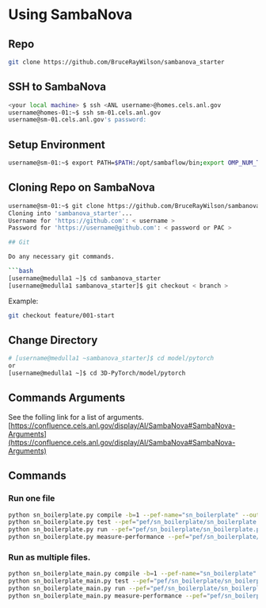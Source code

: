 # Using SambaNova

## Repo

```bash
git clone https://github.com/BruceRayWilson/sambanova_starter
```

## SSH to SambaNova

```bash
<your local machine> $ ssh <ANL username>@homes.cels.anl.gov
username@homes-01:~$ ssh sm-01.cels.anl.gov
username@sm-01.cels.anl.gov's password:
```

## Setup Environment

```bash
username@sm-01:~$ export PATH=$PATH:/opt/sambaflow/bin;export OMP_NUM_THREADS=1;source /opt/sambaflow/venv/bin/activate
```

## Cloning Repo on SambaNova

```bash
username@sm-01:~$ git clone https://github.com/BruceRayWilson/sambanova_starter
Cloning into 'sambanova_starter'...
Username for 'https://github.com': < username >
Password for 'https://username@github.com': < password or PAC >

## Git

Do any necessary git commands.

```bash
[username@medulla1 ~]$ cd sambanova_starter
[username@medulla1 sambanova_starter]$ git checkout < branch >
```

Example:

```bash
git checkout feature/001-start
```

## Change Directory

```bash
# [username@medulla1 ~sambanova_starter]$ cd model/pytorch
or
[username@medulla1 ~]$ cd 3D-PyTorch/model/pytorch
```

## Commands Arguments

See the folling link for a list of arguments.
[https://confluence.cels.anl.gov/display/AI/SambaNova#SambaNova-Arguments](https://confluence.cels.anl.gov/display/AI/SambaNova#SambaNova-Arguments)

## Commands

### Run one file

```bash
python sn_boilerplate.py compile -b=1 --pef-name="sn_boilerplate" --output-folder="pef"
python sn_boilerplate.py test --pef="pef/sn_boilerplate/sn_boilerplate.pef"
python sn_boilerplate.py run --pef="pef/sn_boilerplate/sn_boilerplate.pef"
python sn_boilerplate.py measure-performance --pef="pef/sn_boilerplate/sn_boilerplate.pef"
```

### Run as multiple files.

```bash
python sn_boilerplate_main.py compile -b=1 --pef-name="sn_boilerplate" --output-folder="pef"
python sn_boilerplate_main.py test --pef="pef/sn_boilerplate/sn_boilerplate.pef"
python sn_boilerplate_main.py run --pef="pef/sn_boilerplate/sn_boilerplate.pef"
python sn_boilerplate_main.py measure-performance --pef="pef/sn_boilerplate/sn_boilerplate.pef"
```

